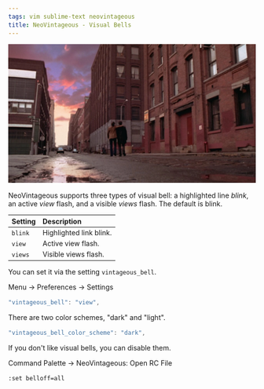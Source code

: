 ```yaml
---
tags: vim sublime-text neovintageous
title: NeoVintageous - Visual Bells
---
```


![Vanilla Sky (2001)](/assets/vanilla-sky.webp)

NeoVintageous supports three types of visual bell: a highlighted line *blink*, an active *view* flash, and a visible *views* flash. The default is blink.

Setting | Description
:------ | :----------
`blink` | Highlighted link blink.
`view`  | Active view flash.
`views` | Visible views flash.

You can set it via the setting `vintageous_bell`.

Menu → Preferences → Settings

```js
"vintageous_bell": "view",
````

There are two color schemes, "dark" and "light".

```js
"vintageous_bell_color_scheme": "dark",
````

If you don't like visual bells, you can disable them.

Command Palette → NeoVintageous: Open RC File

```vim
:set belloff=all
```
